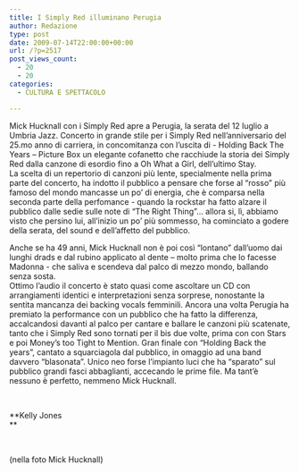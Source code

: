 ```yaml
---
title: I Simply Red illuminano Perugia
author: Redazione
type: post
date: 2009-07-14T22:00:00+00:00
url: /?p=2517
post_views_count:
  - 20
  - 20
categories:
  - CULTURA E SPETTACOLO

---
```

Mick Hucknall con i Simply Red apre a Perugia, la serata del 12 luglio a Umbria Jazz. Concerto in grande stile per i Simply Red nell&#8217;anniversario del 25.mo anno di carriera, in concomitanza con l&#8217;uscita di &#45; Holding Back The Years &ndash; Picture Box un elegante cofanetto che racchiude la storia dei Simply Red dalla canzone di esordio fino a Oh What a Girl, dell&rsquo;ultimo Stay.  
La scelta di un repertorio di canzoni pi&ugrave; lente, specialmente nella prima parte del concerto, ha indotto il pubblico a pensare che forse al &ldquo;rosso&rdquo; pi&ugrave; famoso del mondo mancasse un po&rsquo; di energia, che &egrave; comparsa nella seconda parte della perfomance &#45; quando la rockstar ha fatto alzare il pubblico dalle sedie sulle note di &ldquo;The Right Thing&rdquo;&#8230; allora si, l&igrave;, abbiamo visto che persino lui, all&#8217;inizio un po&#8217; pi&ugrave; sommesso, ha cominciato a godere della serata, del sound e dell&#8217;affetto del pubblico. 

Anche se ha 49 anni, Mick Hucknall non &egrave; poi cos&igrave; &ldquo;lontano&rdquo; dall&rsquo;uomo dai lunghi drads e dal rubino applicato al dente &ndash; molto prima che lo facesse Madonna &#45; che saliva e scendeva dal palco di mezzo mondo, ballando senza sosta.  
Ottimo l&#8217;audio il concerto &egrave; stato quasi come ascoltare un CD con arrangiamenti identici e interpretazioni senza sorprese, nonostante la sentita mancanza dei backing vocals femminili. Ancora una volta Perugia ha premiato la performance con un pubblico che ha fatto la differenza, accalcandosi davanti al palco per cantare e ballare le canzoni pi&ugrave; scatenate, tanto che i Simply Red sono tornati per il bis due volte, prima con con Stars e poi Money&#8217;s too Tight to Mention. Gran finale con &ldquo;Holding Back the years&rdquo;, cantato a squarciagola dal pubblico, in omaggio ad una band davvero &ldquo;blasonata&rdquo;. Unico neo forse l&#8217;impianto luci che ha &ldquo;sparato&rdquo; sul pubblico grandi fasci abbaglianti, accecando le prime file. Ma tant&#8217;&egrave; nessuno &egrave; perfetto, nemmeno Mick Hucknall.

&nbsp;

**Kelly Jones  
** 

&nbsp;

(nella foto&nbsp;Mick Hucknall)